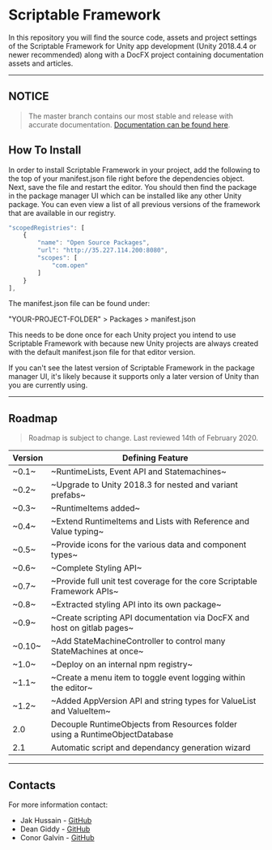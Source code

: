 # Scriptable Framework

In this repository you will find the source code, assets and project settings of the Scriptable Framework for Unity app development (Unity 2018.4.4 or newer recommended) along with a DocFX project containing documentation assets and articles.

---

## NOTICE

> The master branch contains our most stable and release with accurate documentation.
> [Documentation can be found here](https://pablothedolphin.github.io/Scriptable-Framework/).

## How To Install

In order to install Scriptable Framework in your project, add the following to the top of your manifest.json file right before the dependencies object. Next, save the file and restart the editor. You should then find the package in the package manager UI which can be installed like any other Unity package. You can even view a list of all previous versions of the framework that are available in our registry.

``` js
"scopedRegistries": [
    {
        "name": "Open Source Packages",
        "url": "http://35.227.114.200:8080",
        "scopes": [
            "com.open"
        ]
    }
],
```

The manifest.json file can be found under:

"YOUR-PROJECT-FOLDER" > Packages > manifest.json

This needs to be done once for each Unity project you intend to use Scriptable Framework with because new Unity projects are always created with the default manifest.json file for that editor version.

If you can't see the latest version of Scriptable Framework in the package manager UI, it's likely because it supports only a later version of Unity than you are currently using.

---

## Roadmap

> Roadmap is subject to change. Last reviewed 14th of February 2020.

| Version | Defining Feature                  						  				    |
| ------- | --------------------------------------------------------------------------- |
| ~0.1~   | ~RuntimeLists, Event API and Statemachines~					 			    |
| ~0.2~   | ~Upgrade to Unity 2018.3 for nested and variant prefabs~         			|
| ~0.3~   | ~RuntimeItems added~           	     			  				            |
| ~0.4~   | ~Extend RuntimeItems and Lists with Reference and Value typing~             |
| ~0.5~   | ~Provide icons for the various data and component types~                    |
| ~0.6~   | ~Complete Styling API~                  	     			  		        |
| ~0.7~   | ~Provide full unit test coverage for the core Scriptable Framework APIs~    |
| ~0.8~   | ~Extracted styling API into its own package~							    |
| ~0.9~   | ~Create scripting API documentation via DocFX and host on gitlab pages~     |
| ~0.10~  | ~Add StateMachineController to control many StateMachines at once~          |
| ~1.0~   | ~Deploy on an internal npm registry~									    |
| ~1.1~   | ~Create a menu item to toggle event logging within the editor~		        |
| ~1.2~   | ~Added AppVersion API and string types for ValueList and ValueItem~		    |
| 2.0     | Decouple RuntimeObjects from Resources folder using a RuntimeObjectDatabase |
| 2.1     | Automatic script and dependancy generation wizard                           |

---

## Contacts

For more information contact:

* Jak Hussain - [GitHub](https://github.com/pablothedolphin)
* Dean Giddy - [GitHub](https://github.com/DeanGiddy)
* Conor Galvin - [GitHub](https://github.com/Cvnvr)
